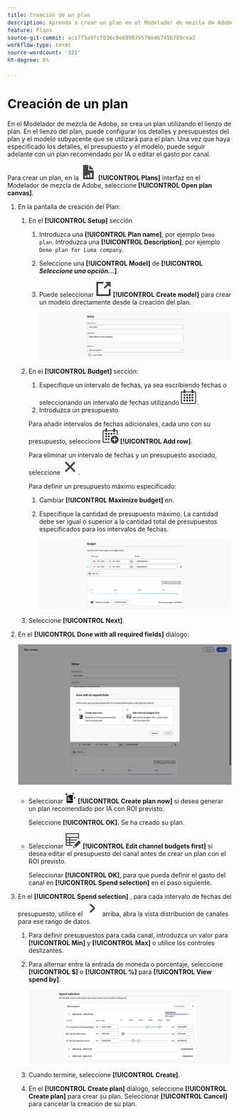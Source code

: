 ```yaml
---
title: Creación de un plan
description: Aprenda a crear un plan en el Modelador de mezcla de Adobe.
feature: Plans
source-git-commit: ac17f5a9fcf036c8e689879578e4b745b789cea3
workflow-type: tm+mt
source-wordcount: '321'
ht-degree: 0%

---
```



# Creación de un plan

En el Modelador de mezcla de Adobe, se crea un plan utilizando el lienzo de plan. En el lienzo del plan, puede configurar los detalles y presupuestos del plan y el modelo subyacente que se utilizará para el plan. Una vez que haya especificado los detalles, el presupuesto y el modelo, puede seguir adelante con un plan recomendado por IA o editar el gasto por canal.

Para crear un plan, en la ![PLan](../assets/icons/FileChart.svg) **[!UICONTROL Plans]** interfaz en el Modelador de mezcla de Adobe, seleccione **[!UICONTROL Open plan canvas]**.

1. En la pantalla de creación del Plan:

   1. En el **[!UICONTROL Setup]** sección

      1. Introduzca una **[!UICONTROL Plan name]**, por ejemplo `Demo plan`. Introduzca una **[!UICONTROL Description]**, por ejemplo `Demo plan for Luma company`.
      1. Seleccione una **[!UICONTROL Model]** de **[!UICONTROL _Seleccione una opción.._.]**.
      1. Puede seleccionar ![LinkOut](../assets/icons/LinkOut.svg) **[!UICONTROL Create model]** para crear un modelo directamente desde la creación del plan.

         ![Configuración del plan](../assets/plan-setup.png)

   1. En el **[!UICONTROL Budget]** sección:

      1. Especifique un intervalo de fechas, ya sea escribiendo fechas o seleccionando un intervalo de fechas utilizando ![Calendario](../assets/icons/Calendar.svg).
      1. Introduzca un presupuesto.

      Para añadir intervalos de fechas adicionales, cada uno con su presupuesto, seleccione ![CalendarAdd](../assets/icons/CalendarAdd.svg) **[!UICONTROL Add row]**.

      Para eliminar un intervalo de fechas y un presupuesto asociado, seleccione ![Cerrar](../assets/icons/Close.svg).

      Para definir un presupuesto máximo especificado:

      1. Cambiar **[!UICONTROL Maximize budget]** en.
      1. Especifique la cantidad de presupuesto máximo. La cantidad debe ser igual o superior a la cantidad total de presupuestos especificados para los intervalos de fechas.

         ![Presupuesto del plan](../assets/plan-budget.png)

   1. Seleccione **[!UICONTROL Next]**.

1. En el **[!UICONTROL Done with all required fields]** diálogo:

   ![Plan finalizado](../assets/plan-done-required-fields.png)

   * Seleccionar <img src="../assets/icons/NewPlan.svg" width="25" /> **[!UICONTROL Create plan now]** si desea generar un plan recomendado por IA con ROI previsto.

     Seleccione **[!UICONTROL OK]**. Se ha creado su plan.


   * Seleccionar ![TableEdit](../assets/icons/TableEdit.svg) **[!UICONTROL Edit channel budgets first]** si desea editar el presupuesto del canal antes de crear un plan con el ROI previsto.

     Seleccionar **[!UICONTROL OK]**, para que pueda definir el gasto del canal en **[!UICONTROL Spend selection]** en el paso siguiente.



1. En el **[!UICONTROL Spend selection]** , para cada intervalo de fechas del presupuesto, utilice el ![cheurón](../assets/icons/ChevronRight.svg) arriba, abra la vista distribución de canales para ese rango de datos.

   1. Para definir presupuestos para cada canal, introduzca un valor para **[!UICONTROL Min]** y **[!UICONTROL Max]** o utilice los controles deslizantes.

   1. Para alternar entre la entrada de moneda o porcentaje, seleccione **[!UICONTROL $]** o **[!UICONTROL %]** para **[!UICONTROL View spend by]**.

      ![Selección de gasto](../assets/plan-spend-selection.png)

   1. Cuando termine, seleccione **[!UICONTROL Create]**.

   1. En el **[!UICONTROL Create plan]** diálogo, seleccione **[!UICONTROL Create plan]** para crear su plan. Seleccionar **[!UICONTROL Cancel]** para cancelar la creación de su plan.



